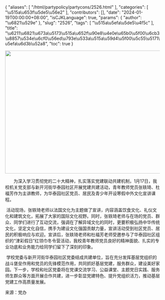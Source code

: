 {
    "aliases": [
        "/html/partypolicy/partycons/2526.html"
    ],
    "categories": [
        "\u515a\u653f\u5de5\u56e2"
    ],
    "contributors": [],
    "date": "2024-01-19T00:00:00+08:00",
    "isCJKLanguage": true,
    "params": {
        "author": "\u6821\u529e"
    },
    "slug": "2526",
    "tags": [
        "\u515a\u5efa\u5de5\u4f5c"
    ],
    "title": "\u6211\u6821\u673a\u5173\u515a\u652f\u90e8\u4e0e\u65b0\u5f00\u6cb3\u8857\u534e\u6cf0\u56ed\u793e\u533a\u515a\u59d4\u5f00\u5c55\u5171\u5efa\u6d3b\u52a8",
    "toc": true
}


<img
    src="https://cdn.tfls.online/mirror/full/44b9bd3f6e95f6463d87b59b040251f5d5fd7eb3.jpg"
    style="display:block;margin-left:auto;margin-right:auto;"
    decoding="async"
    fetchpriority="auto"
    loading="lazy"
    height="400"
    width="600"
/>




       为深入学习贯彻党的二十大精神，扎实落实党建联动共建机制，1月17日，我校机关党支部与新开河街华泰园社区开展党建共建活动，青年教师党员张轶琦、杜福芳作为主讲教师，为华泰园社区党员、居民及青少年开设寒假中外文化宣讲课程。




  





 活动现场，张轶琦老师以法国文化为主题做了宣讲，内容涵盖饮食文化、礼仪文化和建筑文化，拓展了大家的国际文化视野。同时，张轶琦老师与在场的党员、群众、同学们进行了互动交流，强调在了解异域文化的同时，更要积极弘扬中华传统文化，坚定文化自信，携手为建设文化强国贡献力量，宣讲活动受到社区党员、居民的积极响应与欢迎。宣讲后，张轶琦老师和杜福芳老师受邀参与了华泰园社区组织的“津彩假日”红领巾冬令营活动，我校青年教师党员良好的精神面貌、扎实的专业功底和业务能力给同学们留下了深刻的印象。




 学校党委与新开河街华泰园社区党委结成共建单位，旨在充分发挥基层党组织的战斗堡垒作用和党员的先锋模范作用，共同抓好基层党建，服务群众，建设美好家园。下一步，学校和社区党委将在党课交流学习、公益课堂、主题党日实践、服务师生群众等方面开展合作共建，进一步彰显党建特色、提升党组织活力，推动基层党建工作高质量发展。




  





  





来源：党办


